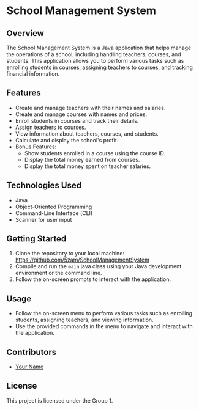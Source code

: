
# School Management System

## Overview
The School Management System is a Java application that helps manage the operations of a school, including handling teachers, courses, and students. This application allows you to perform various tasks such as enrolling students in courses, assigning teachers to courses, and tracking financial information.

## Features
- Create and manage teachers with their names and salaries.
- Create and manage courses with names and prices.
- Enroll students in courses and track their details.
- Assign teachers to courses.
- View information about teachers, courses, and students.
- Calculate and display the school's profit.
- Bonus Features:
  - Show students enrolled in a course using the course ID.
  - Display the total money earned from courses.
  - Display the total money spent on teacher salaries.

## Technologies Used
- Java
- Object-Oriented Programming
- Command-Line Interface (CLI)
- Scanner for user input

## Getting Started
1. Clone the repository to your local machine: https://github.com/5zam/SchoolManagementSystem 
2. Compile and run the `main` java class using your Java development environment or the command line.
3. Follow the on-screen prompts to interact with the application.

## Usage
- Follow the on-screen menu to perform various tasks such as enrolling students, assigning teachers, and viewing information.
- Use the provided commands in the menu to navigate and interact with the application.

## Contributors
- [Your Name](https://github.com/your-username)

## License
This project is licensed under the Group 1.


